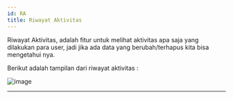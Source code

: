 ```yaml
---
id: RA
title: Riwayat Aktivitas
---
```


Riwayat Aktivitas, adalah fitur untuk melihat aktivitas apa saja yang dilakukan para user, jadi jika ada data yang berubah/terhapus kita bisa mengetahui nya.

Berikut adalah tampilan dari riwayat aktivitas :

![image](/img/RA.PNG)


---     